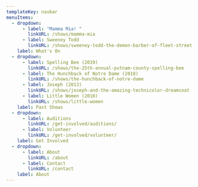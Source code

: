 ```yaml
---
templateKey: navbar
menuItems:
  - dropdown:
      - label: "Mamma Mia! "
        linkURL: /shows/mamma-mia
      - label: Sweeney Todd
        linkURL: /shows/sweeney-todd-the-demon-barber-of-fleet-street
    label: What's On
  - dropdown:
      - label: Spelling Bee (2019)
        linkURL: /shows/the-25th-annual-putnam-county-spelling-bee
      - label: The Hunchback of Notre Dame (2018)
        linkURL: /shows/the-hunchback-of-notre-dame
      - label: Joseph (2013)
        linkURL: /shows/joseph-and-the-amazing-technicolor-dreamcoat
      - label: Little Women (2010)
        linkURL: /shows/little-women
    label: Past Shows
  - dropdown:
      - label: Auditions
        linkURL: /get-involved/auditions/
      - label: Volunteer
        linkURL: /get-involved/volunteer/
    label: Get Involved
  - dropdown:
      - label: About
        linkURL: /about
      - label: Contact
        linkURL: /contact
    label: About
---
```

